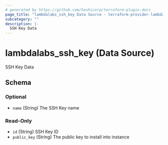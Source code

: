 ```yaml
---
# generated by https://github.com/hashicorp/terraform-plugin-docs
page_title: "lambdalabs_ssh_key Data Source - terraform-provider-lambdalabs"
subcategory: ""
description: |-
  SSH Key Data
---
```


# lambdalabs_ssh_key (Data Source)

SSH Key Data



<!-- schema generated by tfplugindocs -->
## Schema

### Optional

- `name` (String) The SSH Key name

### Read-Only

- `id` (String) SSH Key ID
- `public_key` (String) The public key to install into instance
